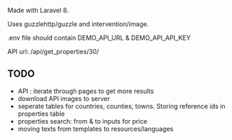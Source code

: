 <p>Made with Laravel 8.</p>
<p>Uses guzzlehttp/guzzle and intervention/image.</p>
<p>.env file should contain DEMO_API_URL & DEMO_API_API_KEY</p>
<p>API url: /api/get_properties/30/</p>

## TODO

- API : iterate through pages to get more results
- download API images to server
- seperate tables for countries, counties, towns. Storing reference ids in properties table
- properties search: from & to inputs for price
- moving texts from templates to resources/languages
